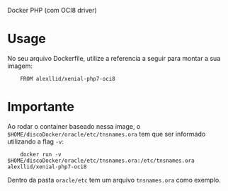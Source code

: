 Docker PHP (com OCI8 driver)

Usage
=====

No seu arquivo Dockerfile, utilize a referencia a seguir para montar a sua imagem:

```
    FROM alexllid/xenial-php7-oci8
```

Importante
=========

Ao rodar o container baseado nessa image, o `$HOME/discoDocker/oracle/etc/tnsnames.ora` tem que ser informado utilizando a flag `-v`:

```
    docker run -v $HOME/discoDocker/oracle/etc/tnsnames.ora:/etc/tnsnames.ora alexllid/xenial-php7-oci8
```

Dentro da pasta `oracle/etc` tem um arquivo `tnsnames.ora` como exemplo.
